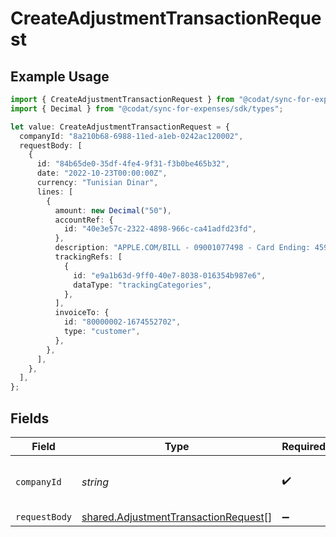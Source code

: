 # CreateAdjustmentTransactionRequest

## Example Usage

```typescript
import { CreateAdjustmentTransactionRequest } from "@codat/sync-for-expenses/sdk/models/operations";
import { Decimal } from "@codat/sync-for-expenses/sdk/types";

let value: CreateAdjustmentTransactionRequest = {
  companyId: "8a210b68-6988-11ed-a1eb-0242ac120002",
  requestBody: [
    {
      id: "84b65de0-35df-4fe4-9f31-f3b0be465b32",
      date: "2022-10-23T00:00:00Z",
      currency: "Tunisian Dinar",
      lines: [
        {
          amount: new Decimal("50"),
          accountRef: {
            id: "40e3e57c-2322-4898-966c-ca41adfd23fd",
          },
          description: "APPLE.COM/BILL - 09001077498 - Card Ending: 4590",
          trackingRefs: [
            {
              id: "e9a1b63d-9ff0-40e7-8038-016354b987e6",
              dataType: "trackingCategories",
            },
          ],
          invoiceTo: {
            id: "80000002-1674552702",
            type: "customer",
          },
        },
      ],
    },
  ],
};
```

## Fields

| Field                                                                                               | Type                                                                                                | Required                                                                                            | Description                                                                                         | Example                                                                                             |
| --------------------------------------------------------------------------------------------------- | --------------------------------------------------------------------------------------------------- | --------------------------------------------------------------------------------------------------- | --------------------------------------------------------------------------------------------------- | --------------------------------------------------------------------------------------------------- |
| `companyId`                                                                                         | *string*                                                                                            | :heavy_check_mark:                                                                                  | Unique identifier for a company.                                                                    | 8a210b68-6988-11ed-a1eb-0242ac120002                                                                |
| `requestBody`                                                                                       | [shared.AdjustmentTransactionRequest](../../../sdk/models/shared/adjustmenttransactionrequest.md)[] | :heavy_minus_sign:                                                                                  | N/A                                                                                                 |                                                                                                     |
